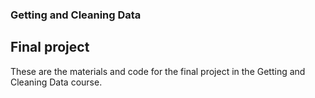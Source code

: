 
### Getting and Cleaning Data
## Final project

These are the materials and code for the final project in the Getting and Cleaning Data course.